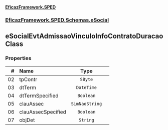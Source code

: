 #### [EficazFramework.SPED](EficazFrameworkSPED.md 'EficazFramework SPED')
### [EficazFramework.SPED.Schemas.eSocial](EficazFramework.SPED.Schemas.eSocial.md 'EficazFramework.SPED.Schemas.eSocial')

## eSocialEvtAdmissaoVinculoInfoContratoDuracao Class
### Properties

| # | Name | Type | |
| ---: | :--- | :---: | :--- |
| 02 | tpContr | `SByte` |  |
| 03 | dtTerm | `DateTime` |  |
| 04 | dtTermSpecified | `Boolean` |  |
| 05 | clauAssec | `SimNaoString` |  |
| 06 | clauAssecSpecified | `Boolean` |  |
| 07 | objDet | `String` |  |
